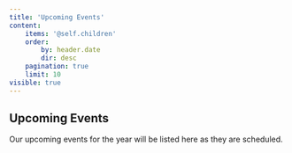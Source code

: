 ```yaml
---
title: 'Upcoming Events'
content:
    items: '@self.children'
    order:
        by: header.date
        dir: desc
    pagination: true
    limit: 10
visible: true
---
```


## Upcoming Events

Our upcoming events for the year will be listed here as they are scheduled.